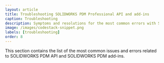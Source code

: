 ```yaml
---
layout: article
title: Troubleshooting SOLIDWORKS PDM Professional API and add-ins
caption: Troubleshooting
description: Symptoms and resolutions for the most common errors with SOLIDWORKS PDM professional API and add-ins development, debugging and registering.
image: /images/codestack-snippet.png
labels: [troubleshooting]
order: 8
---
```

This section contains the list of the most common issues and errors related to SOLIDWORKS PDM API and SOLIDWORKS PDM add-ins.